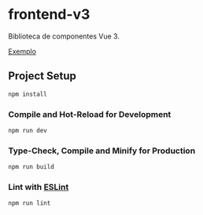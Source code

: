 # frontend-v3

Biblioteca de componentes Vue 3.

[Exemplo](https://danielthavares.github.io/frontend-v3/)
## Project Setup

```sh
npm install
```

### Compile and Hot-Reload for Development

```sh
npm run dev
```

### Type-Check, Compile and Minify for Production

```sh
npm run build
```

### Lint with [ESLint](https://eslint.org/)

```sh
npm run lint
```
